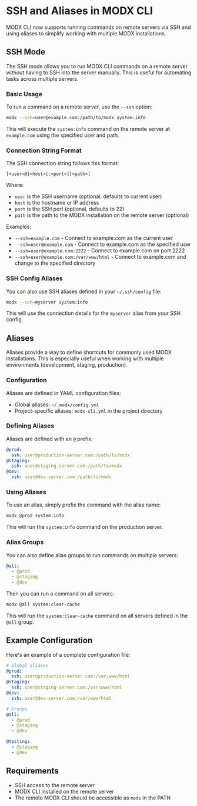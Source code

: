 # SSH and Aliases in MODX CLI

MODX CLI now supports running commands on remote servers via SSH and using aliases to simplify working with multiple MODX installations.

## SSH Mode

The SSH mode allows you to run MODX CLI commands on a remote server without having to SSH into the server manually. This is useful for automating tasks across multiple servers.

### Basic Usage

To run a command on a remote server, use the `--ssh` option:

```bash
modx --ssh=user@example.com:/path/to/modx system:info
```

This will execute the `system:info` command on the remote server at `example.com` using the specified user and path.

### Connection String Format

The SSH connection string follows this format:

```
[<user>@]<host>[:<port>][<path>]
```

Where:
- `user` is the SSH username (optional, defaults to current user)
- `host` is the hostname or IP address
- `port` is the SSH port (optional, defaults to 22)
- `path` is the path to the MODX installation on the remote server (optional)

Examples:
- `--ssh=example.com` - Connect to example.com as the current user
- `--ssh=user@example.com` - Connect to example.com as the specified user
- `--ssh=user@example.com:2222` - Connect to example.com on port 2222
- `--ssh=user@example.com:/var/www/html` - Connect to example.com and change to the specified directory

### SSH Config Aliases

You can also use SSH aliases defined in your `~/.ssh/config` file:

```bash
modx --ssh=myserver system:info
```

This will use the connection details for the `myserver` alias from your SSH config.

## Aliases

Aliases provide a way to define shortcuts for commonly used MODX installations. This is especially useful when working with multiple environments (development, staging, production).

### Configuration

Aliases are defined in YAML configuration files:

- Global aliases: `~/.modx/config.yml`
- Project-specific aliases: `modx-cli.yml` in the project directory

### Defining Aliases

Aliases are defined with an `@` prefix:

```yaml
@prod:
  ssh: user@production-server.com:/path/to/modx
@staging:
  ssh: user@staging-server.com:/path/to/modx
@dev:
  ssh: user@dev-server.com:/path/to/modx
```

### Using Aliases

To use an alias, simply prefix the command with the alias name:

```bash
modx @prod system:info
```

This will run the `system:info` command on the production server.

### Alias Groups

You can also define alias groups to run commands on multiple servers:

```yaml
@all:
  - @prod
  - @staging
  - @dev
```

Then you can run a command on all servers:

```bash
modx @all system:clear-cache
```

This will run the `system:clear-cache` command on all servers defined in the `@all` group.

## Example Configuration

Here's an example of a complete configuration file:

```yaml
# Global aliases
@prod:
  ssh: user@production-server.com:/var/www/html
@staging:
  ssh: user@staging-server.com:/var/www/html
@dev:
  ssh: user@dev-server.com:/var/www/html

# Groups
@all:
  - @prod
  - @staging
  - @dev

@testing:
  - @staging
  - @dev
```

## Requirements

- SSH access to the remote server
- MODX CLI installed on the remote server
- The remote MODX CLI should be accessible as `modx` in the PATH
